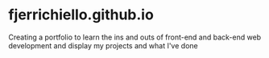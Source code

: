 # fjerrichiello.github.io
Creating a portfolio to learn the ins and outs of front-end and back-end  web development and display my projects and what I've done
